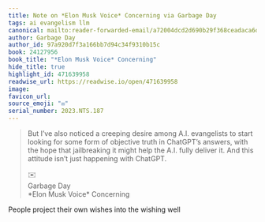 ```yaml
---
title: Note on *Elon Musk Voice* Concerning via Garbage Day
tags: ai evangelism llm
canonical: mailto:reader-forwarded-email/a72004dcd2d690b29f368ceadaca6d72
author: Garbage Day
author_id: 97a920d7f3a166bb7d94c34f9310b15c
book: 24127956
book_title: "*Elon Musk Voice* Concerning"
hide_title: true
highlight_id: 471639958
readwise_url: https://readwise.io/open/471639958
image:
favicon_url:
source_emoji: "✉️"
serial_number: 2023.NTS.187
---
```

> But I’ve also noticed a creeping desire among A.I. evangelists to start looking for some form of objective truth in ChatGPT’s answers, with the hope that jailbreaking it might help the A.I. fully deliver it. And this attitude isn’t just happening with ChatGPT.
> <div class="quoteback-footer"><div class="quoteback-avatar"><span class="mini-emoji"> ✉️</span></div><div class="quoteback-metadata"><div class="metadata-inner"><span style="display:none">FROM:</span><div aria-label="Garbage Day" class="quoteback-author"> Garbage Day</div><div aria-label="*Elon Musk Voice* Concerning" class="quoteback-title"> *Elon Musk Voice* Concerning</div></div></div></div>

People project their own wishes into the wishing well